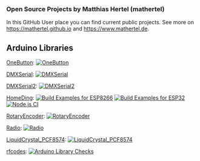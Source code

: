 ### Open Source Projects by Matthias Hertel (mathertel)

In this GitHub User place you can find current public projects.
See more on <https://mathertel.github.io> and <https://www.mathertel.de>.

## Arduino Libraries

[OneButton](https://github.com/mathertel/OneButton):
[![OneButton](https://github.com/mathertel/OneButton/actions/workflows/arduino-checks.yml/badge.svg)](https://github.com/mathertel/OneButton/actions/workflows/arduino-checks.yml)

[DMXSerial](https://github.com/mathertel/DMXSerial):
[![DMXSerial](https://github.com/mathertel/DMXSerial/actions/workflows/arduino-checks.yml/badge.svg)](https://github.com/mathertel/DMXSerial/actions/workflows/arduino-checks.yml)

[DMXSerial2](https://github.com/mathertel/DMXSerial2):
[![DMXSerial2](https://github.com/mathertel/DMXSerial2/actions/workflows/arduino-checks.yml/badge.svg)](https://github.com/mathertel/DMXSerial2/actions/workflows/arduino-checks.yml)

[HomeDing](https://github.com/HomeDing/HomeDing):
[![Build Examples for ESP8266](https://github.com/HomeDing/HomeDing/actions/workflows/buildESP8266.yml/badge.svg)](https://github.com/HomeDing/HomeDing/actions/workflows/buildESP8266.yml)
[![Build Examples for ESP32](https://github.com/HomeDing/HomeDing/actions/workflows/buildESP32.yml/badge.svg)](https://github.com/HomeDing/HomeDing/actions/workflows/buildESP32.yml)
[![Node.js CI](https://github.com/HomeDing/WebFiles/actions/workflows/node.js.yml/badge.svg)](https://github.com/HomeDing/WebFiles/actions/workflows/node.js.yml)


[RotaryEncoder](https://github.com/mathertel/RotaryEncoder):
[![RotaryEncoder](https://github.com/mathertel/RotaryEncoder/actions/workflows/arduino-checks.yml/badge.svg)](https://github.com/mathertel/RotaryEncoder/actions/workflows/arduino-checks.yml)

[Radio](https://github.com/mathertel/Radio):
[![Radio](https://github.com/mathertel/Radio/actions/workflows/buildESP8266.yml/badge.svg)](https://github.com/mathertel/Radio/actions/workflows/buildESP8266.yml)

[LiquidCrystal_PCF8574](https://github.com/mathertel/LiquidCrystal_PCF8574):
[![LiquidCrystal_PCF8574](https://github.com/mathertel/LiquidCrystal_PCF8574/actions/workflows/arduino-checks.yml/badge.svg)](https://github.com/mathertel/LiquidCrystal_PCF8574/actions/workflows/arduino-checks.yml)

[rfcodes](https://github.com/mathertel/rfcodes):
[![Arduino Library Checks](https://github.com/mathertel/rfcodes/actions/workflows/arduino-checks.yml/badge.svg)](https://github.com/mathertel/rfcodes/actions/workflows/arduino-checks.yml)


